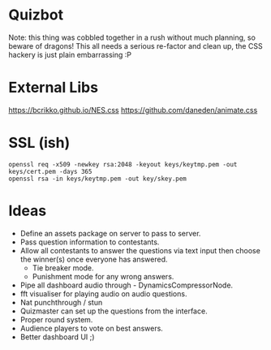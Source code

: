 # Quizbot

Note: this thing was cobbled together in a rush without much planning, so beware of dragons! This all needs a serious re-factor and clean up, the CSS hackery is just plain embarrassing :P

# External Libs
https://bcrikko.github.io/NES.css
https://github.com/daneden/animate.css

# SSL (ish)
```
openssl req -x509 -newkey rsa:2048 -keyout keys/keytmp.pem -out keys/cert.pem -days 365
openssl rsa -in keys/keytmp.pem -out key/skey.pem
```

# Ideas
* Define an assets package on server to pass to server.
* Pass question information to contestants.
* Allow all contestants to answer the questions via text input then choose the winner(s) once everyone has answered.
    - Tie breaker mode.
    - Punishment mode for any wrong answers.
* Pipe all dashboard audio through - DynamicsCompressorNode.
* fft visualiser for playing audio on audio questions.
* Nat punchthrough / stun
* Quizmaster can set up the questions from the interface.
* Proper round system.
* Audience players to vote on best answers.
* Better dashboard UI ;)
